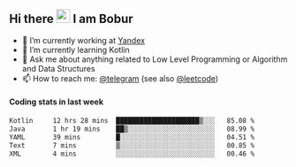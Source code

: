 ## Hi there <img src="https://media.giphy.com/media/hvRJCLFzcasrR4ia7z/giphy.gif" width="25px" height="25px"> I am Bobur

- 💼 I’m currently working at [Yandex](https://yandex.ru/)
- 🌱 I’m currently learning Kotlin
- 💬 Ask me about anything related to Low Level Programming or Algorithm and Data Structures
- 📫 How to reach me: [@telegram](https://t.me/octoant) (see also [@leetcode](https://leetcode.com/octoant/))    

#### Coding stats in last week

<!--START_SECTION:waka-->

```txt
Kotlin     12 hrs 28 mins  █████████████████████▒░░░   85.08 %
Java       1 hr 19 mins    ██▒░░░░░░░░░░░░░░░░░░░░░░   08.99 %
YAML       39 mins         █░░░░░░░░░░░░░░░░░░░░░░░░   04.51 %
Text       7 mins          ▒░░░░░░░░░░░░░░░░░░░░░░░░   00.85 %
XML        4 mins          ░░░░░░░░░░░░░░░░░░░░░░░░░   00.46 %
```

<!--END_SECTION:waka-->
